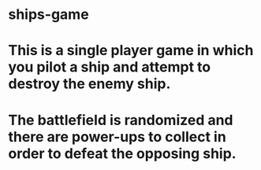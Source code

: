 # ships-game

# This is a single player game in which you pilot a ship and attempt to destroy the enemy ship.
# The battlefield is randomized and there are power-ups to collect in order to defeat the opposing ship.
